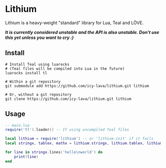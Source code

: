 # Lithium

Lithium is a heavy-weight "standard" library for Lua, Teal and LÖVE.

***It is currently considered unstable and the API is also unstable. Don't use this yet unless you want to cry :)***

## Install

```shell
# Install Teal using luarocks
# (Teal files will be compiled into Lua in the future)
luarocks install tl

# Within a git repository
git submodule add https://github.com/icy-lava/lithium.git lithium

# Or, without a git repository
git clone https://github.com/icy-lava/lithium.git lithium
```

## Usage

```lua
-- main.lua
require('tl').loader() -- If using uncompiled Teal files

local lithium = require('lithium') -- or 'lithium.init' if it fails
local stringx, tablex, mathx = lithium.stringx, lithium.tablex, lithium.mathx

for line in stringx.lines('hello\nworld') do
    print(line)
end
```
